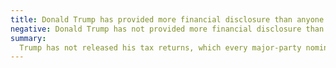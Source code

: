 ```yaml
---
title: Donald Trump has provided more financial disclosure than anyone
negative: Donald Trump has not provided more financial disclosure than anyone
summary:
  Trump has not released his tax returns, which every major-party nominee for the past 4 decades has done.
---
```

